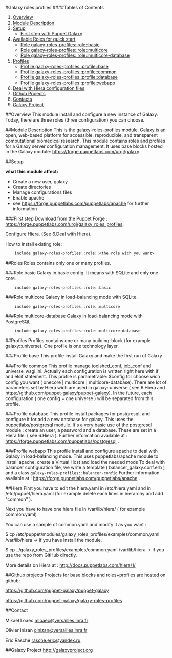 #Galaxy roles profiles
####Tables of Contents
1. [Overview](#overview)
2. [Module Description](#module-description)
3. [Setup](#setup)
    * [First step with Puppet Galaxy](#first-step)
4. [Available Roles for quick start](#roles)
    * [Role galaxy-roles-profiles::role::basic](#role-basic)
    * [Role galaxy-roles-profiles::role::multicore](#role-multicore)
    * [Role galaxy-roles-profiles::role::multicore-database](#role-multicore-database)
5. [Profiles](#profiles)
    * [Profile galaxy-roles-profiles::profile::base](#profile-base)
    * [Profile galaxy-roles-profiles::profile::common](#profile-common)
    * [Profile galaxy-roles-profiles::profile::database](#profile-database)
    * [Profile galaxy-roles-profiles::profile::webapp](#profile-webapp)
6. [Deal with Hiera configuration files](#hiera)   
7. [Github Projects](#github-projects)
8. [Contacts](#contact)
9. [Galaxy Project](#galaxy-project)

##Overview
This module install and configure a new instance of Galaxy. Today, there are three roles (three configuration) you can choose.

##Module Description
This is the galaxy-roles-profiles module. Galaxy is an open, web-based platform for accessible, reproducible, and transparent computational biomedical research.
This module contains roles and profiles for a Galaxy server configuration management.
It uses base blocks hosted in the Galaxy module: https://forge.puppetlabs.com/urgi/galaxy

##Setup

**what this module affect:**
* Create a new user, galaxy
* Create directories
* Manage configurations files
* Enable apache
 * see https://forge.puppetlabs.com/puppetlabs/apache for further information

###First step
Download from the Puppet Forge : https://forge.puppetlabs.com/urgi/galaxy_roles_profiles.

Configure Hiera. (See 6.Deal with Hiera).

How to install existing role:

```puppet
	include galaxy-roles-profiles::role::<the role wich you want>
```
##Roles 
Roles contains only one or many profiles.
 
###Role basic
Galaxy in basic config. It means with SQLite and only one core.

```puppet
	include galaxy-roles-profiles::role::basic
```

###Role multicore
Galaxy in load-balancing mode with SQLite.

```puppet
	include galaxy-roles-profiles::role::multicore
```
###Role multicore-database
Galaxy in load-balancing mode with PostgreSQL.

```puppet
	include galaxy-roles-profiles::role::multicore-database
```

##Profiles
Profiles contains one or many building-block (for example galaxy::universe). One profile is one technology layer.

###Profile base
This profile install Galaxy and make the first run of Galaxy

###Profile common
This profile manage toolshed_conf, job_conf and universe_wsgi.ini. Actually each configuration is written right here with if and elsif statement.
This profile is parametrable: $config for choose wich config you want ( onecore | multicore | multicore-database).
There are lot of parameters set by Hiera wich are used in galaxy::universe ( see 6.Hiera and https://github.com/puppet-galaxy/puppet-galaxy).
In the future, each configuration ( one config = one universe ) will be separated from this profile.

###Profile database
This profile install packages for postgresql, and configure it for add a new database for galaxy.
This uses the puppetlabs/postgresql module.
It's a very basic use of the postgresql module : create an user, a password and a database.
These are set in a Hiera file. ( see 6.Hiera ).
Further information available at : https://forge.puppetlabs.com/puppetlabs/postgresql .

###Profile webapp
This profile install and configure apache to deal with Galaxy in load-balancing mode.
This uses puppetlabs/apache module to install apache, create a Virtual Host and load the needed mods
To deal with balancer configuration file, we write a template ( balancer_galaxy.conf.erb ) and a class `galaxy-roles-profiles::balancer-config`
Further information available at : https://forge.puppetlabs.com/puppetlabs/apache .


##Hiera
First you have to edit the hiera.yaml in /etc/hiera.yaml and in /etc/puppet/hiera.yaml (for example delete each lines in hierarchy and add "common" ).

Next you have to have one hiera file in /var/lib/hiera/ ( for example common.yaml) 

You can use a sample of common.yaml and modify it as you want :

$ cp /etc/puppet/modules/galaxy_roles_profiles/examples/common.yaml /var/lib/hiera -> if you have install the module.

$ cp ../galaxy_roles_profiles/examples/common.yaml /var/lib/hiera -> if you use the repo from GitHub directly.

More details on Hiera at : http://docs.puppetlabs.com/hiera/1/

##Github projects
Projects for base blocks and roles+profiles are hosted on github:


https://github.com/puppet-galaxy/puppet-galaxy


https://github.com/puppet-galaxy/galaxy-roles-profiles

##Contact

Mikael Loaec    mloaec@versailles.inra.fr


Olivier Inizan  oinizan@versailles.inra.fr


Eric Rasche     rasche.eric@yandex.ru

##Galaxy Project
http://galaxyproject.org
